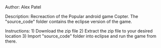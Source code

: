 Author: Alex Patel

Description: Recreaction of the Popular android game Copter.
             The "source_code" folder contains the eclipse version of the game.

Instructions: 1) Download the zip file
              2) Extract the zip file to your desired location
              3) Import "source_code" folder into eclipse and run the game from there.
